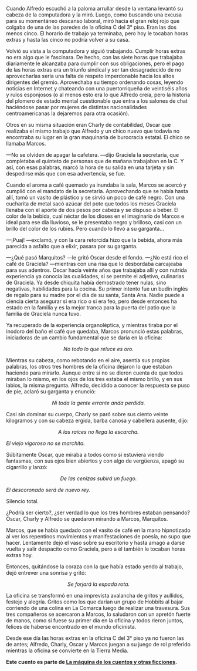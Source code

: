 <html><body><p>Cuando Alfredo escuchó a la paloma arrullar desde la ventana levantó su cabeza de la computadora y la miró. Luego, como buscando una excusa para su momentáneo descanso laboral, miró hacia el gran reloj rojo que colgaba de una de las paredes de la oficina C del 3° piso. Eran las dos menos cinco. El horario de trabajo ya terminaba, pero hoy le tocaban horas extras y hasta las cinco no podría volver a su casa.



Volvió su vista a la computadora y siguió trabajando. Cumplir horas extras no era algo que le fascinara. De hecho, con las siete horas que trabajaba diariamente le alcanzaba para cumplir con sus obligaciones, pero el pago de las horas extras era un triunfo sindical y ser tan desagradecido de no aprovecharlas sería una falta de respeto imperdonable hacia los altos dirigentes del gremio. Aprovechaba su tiempo ordenando cosas, leyendo noticias en Internet y chateando con una puertorriqueña de veintiséis años y rulos esponjosos (o al menos esto era lo que Alfredo creía, pero la historia del plomero de estado mental cuestionable que entra a los salones de chat haciéndose pasar por mujeres de distintas nacionalidades centroamericanas la dejaremos para otra ocasión).



Otros en su misma situación eran Charly de contabilidad, Oscar que realizaba el mismo trabajo que Alfredo y un chico nuevo que todavía no encontraba su lugar en la gran maquinaria de burocracia estatal. El chico se llamaba Marcos.



—No se olviden de apagar la cafetera. —dijo Graciela la secretaria, que completaba el quinteto de personas que de mañana trabajaban en la C. Y así, con esas palabras, marcó la hora de su salida en una tarjeta y sin despedirse más que con esa advertencia, se fue.



Cuando el aroma a café quemado ya inundaba la sala, Marcos se acercó y cumplió con el mandato de la secretaria. Aprovechando que se había hasta allí, tomó un vasito de plástico y se sirvió un poco de café negro. Con una cucharita de metal sacó azúcar del pote que todos los meses Graciela llenaba con el aporte de dos pesos por cabeza y se dispuso a beber. El color de la bebida, cual néctar de los dioses en el imaginario de Marcos e ideal para ese día lluvioso, se le presentaba negro y brilloso, casi con un brillo del color de los rubíes. Pero cuando lo llevó a su garganta...



—¡Puaj! —exclamó, y con la cara retorcida hizo que la bebida, ahora más parecida a asfalto que a elixir, pasara por su garganta.

—¿Qué pasó Marquitos? —le gritó Oscar desde el fondo. —¿No está rico el café de Graciela? —mientras con una risa que lo desbordaba carcajeaba para sus adentros. Oscar hacía veinte años que trabajaba allí y con nutrida experiencia ya conocía las cualidades, si se permite el adjetivo, culinarias de Graciela. Ya desde chiquita había demostrado tener nulas, sino negativas, habilidades para la cocina. Su primer intento fue un budín inglés de regalo para su madre por el día de su santa, Santa Ana. Nadie puede a ciencia cierta asegurar si era rico o si era feo, pero desde entonces ha estado en la familia y es la mejor tranca para la puerta del patio que la familia de Graciela nunca tuvo.



Ya recuperado de la experiencia organoléptica, y mientras tiraba por el inodoro del baño el café que quedaba, Marcos pronunció estas palabras, iniciadoras de un cambio fundamental que se daría en la oficina:

</p><p style="text-align: center;"><em>No todo lo que reluce es oro.</em></p>

Mientras su cabeza, como rebotando en el aire, asentía sus propias palabras, los otros tres hombres de la oficina dejaron lo que estaban haciendo para mirarlo. Aunque entre si no se dieron cuenta de que todos miraban lo mismo, en los ojos de los tres estaba el mismo brillo, y en sus labios, la misma pregunta. Alfredo, decidido a conocer la respuesta se puso de pie, aclaró su garganta y enunció:

<p style="text-align: center;"><em>Ni toda la gente errante anda perdida.</em></p>

Casi sin dominar su cuerpo, Charly se paró sobre sus ciento veinte kilogramos y con su cabeza ergida, barba canosa y cabellera ausente, dijo:

<p style="text-align: center;"><em>A las raíces no llega la escarcha.

El viejo vigoroso no se marchita.</em></p>

Súbitamente Oscar, que miraba a todos como si estuviera viendo fantasmas, con sus ojos bien abiertos y con algo de vergüenza, apagó su cigarrillo y lanzó:

<p style="text-align: center;"><em>De</em><em> las cenizas subirá un fuego.

El descoronado será de nuevo rey.</em></p>

Silencio total.



¿Podría ser cierto?, ¿ser verdad lo que los tres hombres estaban pensando? Oscar, Charly y Alfredo se quedaron mirando a Marcos, Marquitos.



Marcos, que se había quedado con el vasito de café en la mano hipnotizado al ver los repentinos movimientos y manifestaciones de poesía, no supo que hacer. Lentamente dejó el vaso sobre su escritorio y hasta amagó a darse vuelta y salir despacito como Graciela, pero a él también le tocaban horas extras hoy.



Entonces, quitándose la coraza con la que había estado yendo al trabajo, dejó entrever una sonrisa y gritó:

<p style="text-align: center;"><em>Se forjará la espada rota.</em></p>

La oficina se transformó en una imprevista avalancha de gritos y aullidos, festejo y alegría. Gritos como los que darían un grupo de Hobbits al bajar corriendo de una colina en La Comarca luego de realizar una travesura. Sus tres compañeros se acercaron a Marcos, lo saludaron con un apretón fuerte de manos, como si fuese su primer día en la oficina y todos rieron juntos, felices de haberse encontrado en el mundo oficinista.



Desde ese día las horas extras en la oficina C del 3° piso ya no fueron las de antes; Alfredo, Charly, Oscar y Marcos juegan a su juego de rol preferido mientras la oficina se convierte en la Tierra Media.



<strong>Este cuento es parte de <a href="http://www.juanjoconti.com.ar/cuentos/" target="_blank">La máquina de los cuentos y otras ficciones</a>.</strong></body></html>
